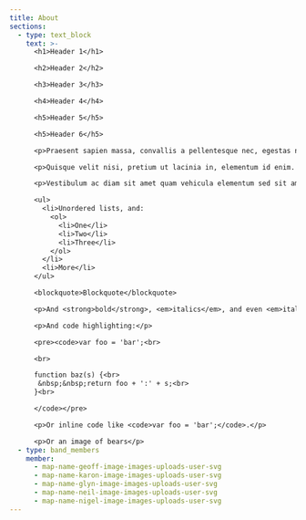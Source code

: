 ```yaml
---
title: About
sections:
  - type: text_block
    text: >-
      <h1>Header 1</h1>

      <h2>Header 2</h2>

      <h3>Header 3</h3>

      <h4>Header 4</h4>

      <h5>Header 5</h5>

      <h5>Header 6</h5>

      <p>Praesent sapien massa, convallis a pellentesque nec, egestas non nisi. Nulla quis lorem ut libero malesuada feugiat. Curabitur non nulla sit amet nisl tempus convallis quis ac lectus.</p>

      <p>Quisque velit nisi, pretium ut lacinia in, elementum id enim. Curabitur arcu erat, accumsan id imperdiet et, porttitor at sem. Praesent sapien massa, convallis a pellentesque nec, egestas non nisi.</p>

      <p>Vestibulum ac diam sit amet quam vehicula elementum sed sit amet dui. Vestibulum ac diam sit amet quam vehicula elementum sed sit <a href="http://localhost:3000/">amet</a> dui. Sed porttitor lectus nibh. Vivamus magna justo, lacinia eget consectetur sed, convallis at tellus. Cras ultricies ligula sed magna dictum porta. Pellentesque in ipsum id orci porta dapibus.</p>

      <ul>
        <li>Unordered lists, and:
          <ol>
            <li>One</li>
            <li>Two</li>
            <li>Three</li>
          </ol>
        </li>
        <li>More</li>
      </ul>

      <blockquote>Blockquote</blockquote>

      <p>And <strong>bold</strong>, <em>italics</em>, and even <em>italics and later</em> <em><strong>bold</strong></em>. Even <del>strikethrough</del>. <a href="https://markdowntohtml.com/">A link</a> to somewhere.</p>

      <p>And code highlighting:</p>

      <pre><code>var foo = 'bar';<br>

      <br>

      function baz(s) {<br>
       &nbsp;&nbsp;return foo + ':' + s;<br>
      }<br>

      </code></pre>

      <p>Or inline code like <code>var foo = 'bar';</code>.</p>

      <p>Or an image of bears</p>
  - type: band_members
    member:
      - map-name-geoff-image-images-uploads-user-svg
      - map-name-karon-image-images-uploads-user-svg
      - map-name-glyn-image-images-uploads-user-svg
      - map-name-neil-image-images-uploads-user-svg
      - map-name-nigel-image-images-uploads-user-svg
---
```

